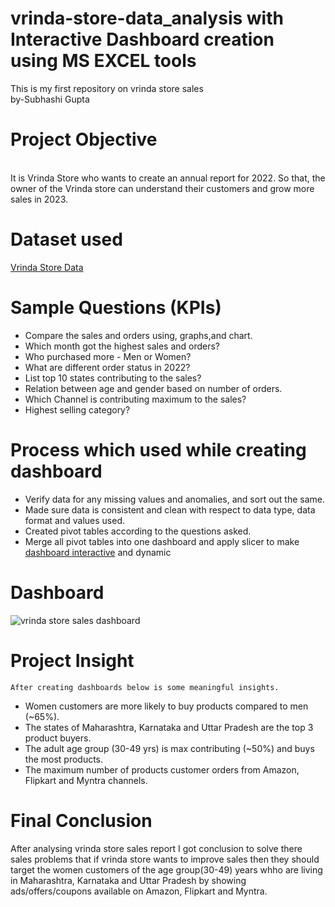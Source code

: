 # vrinda-store-data_analysis with Interactive Dashboard creation using MS EXCEL tools
This is my first repository on vrinda store sales 
<br>
by-Subhashi Gupta
<br>

# Project Objective
<br>
It is Vrinda Store who wants to create an annual report for 2022. So that, the owner of the Vrinda store can understand their customers and grow more sales in 2023.

# Dataset used
 [Vrinda Store Data](https://github.com/subhashigupta01/Vrinda-Store-Data-Analysis/blob/acd8e3f1c77dec57661fa588b3990242eddd455c/vrinda%20sales%20report%20analysis.xlsx)


# Sample Questions (KPIs)

   * Compare the sales and orders using, graphs,and chart.
   * Which month got the highest sales and orders?
   * Who purchased more - Men or Women?
   * What are different order status in 2022?
   * List top 10 states contributing to the sales?
   * Relation between age and gender based on number of orders.
   * Which Channel is contributing maximum to the sales?
   * Highest selling category?

  # Process which used while creating dashboard
   * Verify data for any missing values and anomalies, and sort out the same.
   * Made sure data is consistent and clean with respect to data type, data format and values used.
   * Created pivot tables according to the questions asked.
   * Merge all pivot tables into one dashboard and apply slicer to make [dashboard interactive](https://github.com/subhashigupta01/Vrinda-Store-Data-Analysis/blob/acd8e3f1c77dec57661fa588b3990242eddd455c/vrinda%20store%20sales%20dashboard.png) and dynamic

  # Dashboard
  ![vrinda store sales dashboard](https://github.com/subhashigupta01/Vrinda-Store-Data-Analysis/assets/156787187/fc5b1888-0fed-499d-98fb-afad3499ba52)

  # Project Insight 
    After creating dashboards below is some meaningful insights. 
  * Women customers are more likely to buy products compared to men (~65%).
  * The states of Maharashtra, Karnataka and Uttar Pradesh are the top 3 product buyers.
  * The adult age group (30-49 yrs) is max contributing (~50%) and buys the most products.
  * The maximum number of products customer orders from Amazon, Flipkart and Myntra channels.

 # Final Conclusion
   After analysing vrinda store sales report I got conclusion to solve there sales problems that if vrinda store wants to improve sales then they       should target the women customers of the age group(30-49) years whho are living in Maharashtra, Karnataka and Uttar Pradesh by showing  
   ads/offers/coupons available on Amazon, Flipkart and Myntra.



